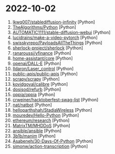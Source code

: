 # 2022-10-02

1. [lkwq007/stablediffusion-infinity](https://github.com/lkwq007/stablediffusion-infinity "Outpainting with Stable Diffusion on an infinite canvas") [Python]
2. [TheAlgorithms/Python](https://github.com/TheAlgorithms/Python "All Algorithms implemented in Python") [Python]
3. [AUTOMATIC1111/stable-diffusion-webui](https://github.com/AUTOMATIC1111/stable-diffusion-webui "Stable Diffusion web UI") [Python]
4. [lucidrains/make-a-video-pytorch](https://github.com/lucidrains/make-a-video-pytorch "Implementation of Make-A-Video, new SOTA text to video generator from Meta AI, in Pytorch") [Python]
5. [swisskyrepo/PayloadsAllTheThings](https://github.com/swisskyrepo/PayloadsAllTheThings "A list of useful payloads and bypass for Web Application Security and Pentest/CTF") [Python]
6. [sherlock-project/sherlock](https://github.com/sherlock-project/sherlock "🔎 Hunt down social media accounts by username across social networks") [Python]
7. [ranaroussi/yfinance](https://github.com/ranaroussi/yfinance "Download market data from Yahoo! Finance's API") [Python]
8. [home-assistant/core](https://github.com/home-assistant/core "🏡 Open source home automation that puts local control and privacy first.") [Python]
9. [openai/DALL-E](https://github.com/openai/DALL-E "PyTorch package for the discrete VAE used for DALL·E.") [Python]
10. [Ildaron/Laser_control](https://github.com/Ildaron/Laser_control "Open-Source Laser for control mosquito, weed, and pest") [Python]
11. [public-apis/public-apis](https://github.com/public-apis/public-apis "A collective list of free APIs") [Python]
12. [scrapy/scrapy](https://github.com/scrapy/scrapy "Scrapy, a fast high-level web crawling & scraping framework for Python.") [Python]
13. [kovidgoyal/calibre](https://github.com/kovidgoyal/calibre "The official source code repository for the calibre ebook manager") [Python]
14. [dosisod/refurb](https://github.com/dosisod/refurb "A tool for refurbishing and modernizing Python codebases") [Python]
15. [oppia/oppia](https://github.com/oppia/oppia "A free, online learning platform to make quality education accessible for all.") [Python]
16. [crweiner/hacktoberfest-swag-list](https://github.com/crweiner/hacktoberfest-swag-list "Multiple companies go above and beyond for Hacktoberfest, and this repo tries to list them all.") [Python]
17. [nat/natbot](https://github.com/nat/natbot "Drive a browser with GPT-3") [Python]
18. [helloparthshah/StadiaWireless](https://github.com/helloparthshah/StadiaWireless "Stadia Wireless enables you to use your stadia controller wirelessly. Not just with stadia, but with any game.") [Python]
19. [mouredev/Hello-Python](https://github.com/mouredev/Hello-Python "Python desde cero") [Python]
20. [ethereum/research](https://github.com/ethereum/research "") [Python]
21. [MatrixTM/MHDDoS](https://github.com/MatrixTM/MHDDoS "Best DDoS Attack Script Python3, (Cyber / DDos) Attack With 56 Methods") [Python]
22. [ansible/ansible](https://github.com/ansible/ansible "Ansible is a radically simple IT automation platform that makes your applications and systems easier to deploy and maintain. Automate everything from code deployment to network configuration to cloud management, in a language that approaches plain English, using SSH, with no agents to install on remote systems. https://docs.ansible.com.") [Python]
23. [3b1b/manim](https://github.com/3b1b/manim "Animation engine for explanatory math videos") [Python]
24. [Asabeneh/30-Days-Of-Python](https://github.com/Asabeneh/30-Days-Of-Python "30 days of Python programming challenge is a step-by-step guide to learn the Python programming language in 30 days. This challenge may take more than100 days, follow your own pace.") [Python]
25. [simonw/action-transcription](https://github.com/simonw/action-transcription "A tool for creating a repository of transcribed videos") [Python]
